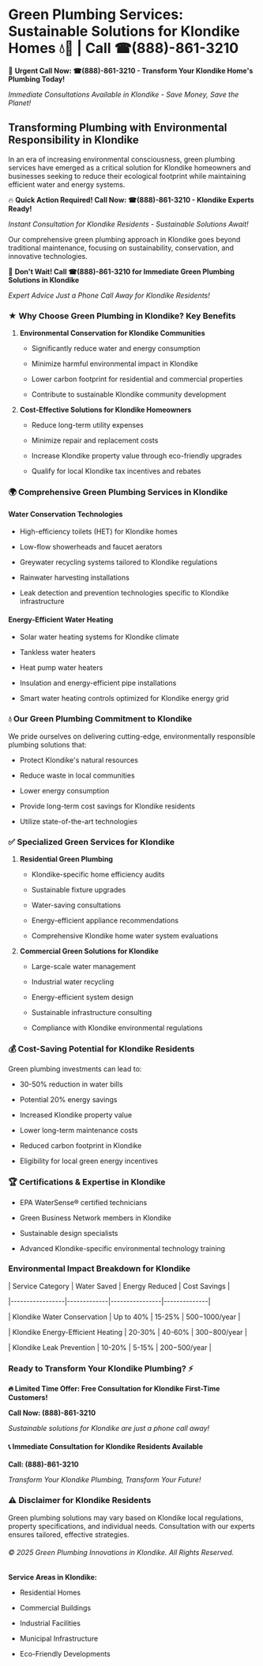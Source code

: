 # Green Plumbing Services: Sustainable Solutions for Klondike Homes 💧🌿 | Call ☎(888)-861-3210

🚨 **Urgent Call Now: ☎(888)-861-3210 - Transform Your Klondike Home's Plumbing Today!**
*Immediate Consultations Available in Klondike - Save Money, Save the Planet!*

## Transforming Plumbing with Environmental Responsibility in Klondike

In an era of increasing environmental consciousness, green plumbing services have emerged as a critical solution for Klondike homeowners and businesses seeking to reduce their ecological footprint while maintaining efficient water and energy systems. 

🔥 **Quick Action Required! Call Now: ☎(888)-861-3210 - Klondike Experts Ready!**
*Instant Consultation for Klondike Residents - Sustainable Solutions Await!*

Our comprehensive green plumbing approach in Klondike goes beyond traditional maintenance, focusing on sustainability, conservation, and innovative technologies.

🚨 **Don't Wait! Call ☎(888)-861-3210 for Immediate Green Plumbing Solutions in Klondike**
*Expert Advice Just a Phone Call Away for Klondike Residents!*

### ★ Why Choose Green Plumbing in Klondike? Key Benefits

1. **Environmental Conservation for Klondike Communities** 
   - Significantly reduce water and energy consumption
   - Minimize harmful environmental impact in Klondike
   - Lower carbon footprint for residential and commercial properties
   - Contribute to sustainable Klondike community development

2. **Cost-Effective Solutions for Klondike Homeowners** 
   - Reduce long-term utility expenses
   - Minimize repair and replacement costs
   - Increase Klondike property value through eco-friendly upgrades
   - Qualify for local Klondike tax incentives and rebates

### 🌍 Comprehensive Green Plumbing Services in Klondike

#### Water Conservation Technologies
- High-efficiency toilets (HET) for Klondike homes
- Low-flow showerheads and faucet aerators
- Greywater recycling systems tailored to Klondike regulations
- Rainwater harvesting installations
- Leak detection and prevention technologies specific to Klondike infrastructure

#### Energy-Efficient Water Heating
- Solar water heating systems for Klondike climate
- Tankless water heaters
- Heat pump water heaters
- Insulation and energy-efficient pipe installations
- Smart water heating controls optimized for Klondike energy grid

### 💧 Our Green Plumbing Commitment to Klondike

We pride ourselves on delivering cutting-edge, environmentally responsible plumbing solutions that:
- Protect Klondike's natural resources
- Reduce waste in local communities
- Lower energy consumption
- Provide long-term cost savings for Klondike residents
- Utilize state-of-the-art technologies

### ✅ Specialized Green Services for Klondike

1. **Residential Green Plumbing**
   - Klondike-specific home efficiency audits
   - Sustainable fixture upgrades
   - Water-saving consultations
   - Energy-efficient appliance recommendations
   - Comprehensive Klondike home water system evaluations

2. **Commercial Green Solutions for Klondike**
   - Large-scale water management
   - Industrial water recycling
   - Energy-efficient system design
   - Sustainable infrastructure consulting
   - Compliance with Klondike environmental regulations

### 💰 Cost-Saving Potential for Klondike Residents

Green plumbing investments can lead to:
- 30-50% reduction in water bills
- Potential 20% energy savings
- Increased Klondike property value
- Lower long-term maintenance costs
- Reduced carbon footprint in Klondike
- Eligibility for local green energy incentives

### 🏆 Certifications & Expertise in Klondike

- EPA WaterSense® certified technicians
- Green Business Network members in Klondike
- Sustainable design specialists
- Advanced Klondike-specific environmental technology training

### Environmental Impact Breakdown for Klondike

| Service Category | Water Saved | Energy Reduced | Cost Savings |
|-----------------|-------------|----------------|--------------|
| Klondike Water Conservation | Up to 40% | 15-25% | $500-$1000/year |
| Klondike Energy-Efficient Heating | 20-30% | 40-60% | $300-$800/year |
| Klondike Leak Prevention | 10-20% | 5-15% | $200-$500/year |

### Ready to Transform Your Klondike Plumbing? ⚡

**🔥 Limited Time Offer: Free Consultation for Klondike First-Time Customers!**

**Call Now: (888)-861-3210**
*Sustainable solutions for Klondike are just a phone call away!*

#### 📞 Immediate Consultation for Klondike Residents Available

**Call: (888)-861-3210**
*Transform Your Klondike Plumbing, Transform Your Future!*

### ⚠️ Disclaimer for Klondike Residents

Green plumbing solutions may vary based on Klondike local regulations, property specifications, and individual needs. Consultation with our experts ensures tailored, effective strategies.

###### © 2025 Green Plumbing Innovations in Klondike. All Rights Reserved.

**Service Areas in Klondike:** 
- Residential Homes
- Commercial Buildings
- Industrial Facilities
- Municipal Infrastructure
- Eco-Friendly Developments